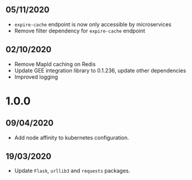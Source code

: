 ## 05/11/2020

- `expire-cache` endpoint is now only accessible by microservices
- Remove filter dependency for `expire-cache` endpoint

## 02/10/2020

- Remove MapId caching on Redis
- Update GEE integration library to 0.1.236, update other dependencies
- Improved logging 

# 1.0.0

## 09/04/2020

- Add node affinity to kubernetes configuration.

## 19/03/2020

- Update `Flask`, `urllib3` and `requests` packages.
